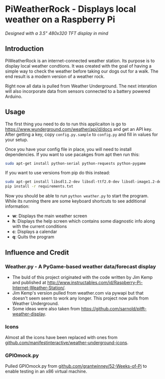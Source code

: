 # PiWeatherRock - Displays local weather on a Raspberry Pi

_Designed with a 3.5" 480x320 TFT display in mind_

## Introduction

PiWeatherRock is an internet-connected weather station. Its purpose is to
display local weather condtions. It was created with the goal of having a
simple way to check the weather before taking our dogs out for a walk. The end
result is a modern version of a weather rock.

Right now all data is pulled from Weather Underground. The next interation
will also incorporate data from sensors connected to a battery powered Arduino.

## Usage

The first thing you need to do to run this applicaiton is go to
https://www.wunderground.com/weather/api/d/docs and get an API key. After
getting a key, copy `config.py.sample` to `config.py` and fill in values for
your setup.

Once you have your config file in place, you will need to install dependencies.
If you want to use pacakges from apt then run this:

```bash
sudo apt-get install python-serial python-requests python-pygame
```

If you want to use versions from pip do this instead:

```bash
sudo apt-get install libsdl1.2-dev libsdl-ttf2.0-dev libsdl-image1.2-dev libsdl-mixer1.2-dev libjpeg-dev libportmidi-dev libtimedate-perl
pip install -r requirements.txt
```

Now you should be able to run `python weather.py` to start the program. While
its running there are some keyboard shortcuts to see additional information:

* __w__: Displays the main weather screen
* __h__: Displays the help screen which contains some diagnostic info along
  with the current conditions
* __c__: Displays a calendar
* __q__: Quits the program

## Influence and Credit

### Weather.py - A PyGame-based weather data/forecast display

* The buld of this project originated with the code written by Jim Kemp and
  published at
  http://www.instructables.com/id/Raspberry-Pi-Internet-Weather-Station/.
* Jim Kemp's version pulled from weather.com via pywapi but that doesn't seem
  seem to work any longer. This project now pulls from Weather Underground.
* Some ideas were also taken from
  https://github.com/sarnold/pitft-weather-display.

### Icons

Almost all the icons have been replaced with ones from
[github.com/manifestinteractive/weather-underground-icons](https://github.com/manifestinteractive/weather-underground-icons/tree/47aca0a69c1246d80ee1b915c4f9906adbaa1e1b).

### GPIOmock.py

Pulled GPIOmock.py from
[github.com/grantwinney/52-Weeks-of-Pi](https://github.com/grantwinney/52-Weeks-of-Pi/blob/b4df240bfb224b1c027c9adf71cac8159286aade/GPIOmock.py)
to enable testing in an x86 virtual machine.
